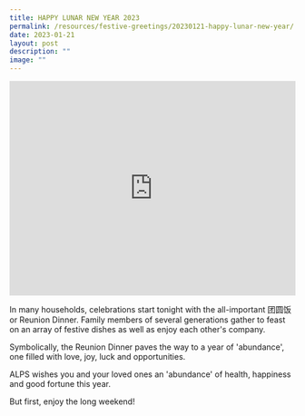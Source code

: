 ```yaml
---
title: HAPPY LUNAR NEW YEAR 2023
permalink: /resources/festive-greetings/20230121-happy-lunar-new-year/
date: 2023-01-21
layout: post
description: ""
image: ""
---
```

<iframe allow="autoplay; clipboard-write; encrypted-media; picture-in-picture; web-share" allowfullscreen="true" frameborder="0" scrolling="no" style="aspect-ratio: 4 / 3; border: none; overflow: hidden; width: 100%; height: auto" src="https://www.facebook.com/plugins/video.php?height=420&amp;href=https%3A%2F%2Fwww.facebook.com%2Falpshealthcaresupplychain%2Fvideos%2F2431284437025317%2F&amp;show_text=false&amp;width=560&amp;t=0">
</iframe>

In many households, celebrations start tonight with the all-important 团圆饭 or Reunion Dinner. Family members of several generations gather to feast on an array of festive dishes as well as enjoy each other's company. 

Symbolically, the Reunion Dinner paves the way to a year of 'abundance', one filled with love, joy, luck and opportunities.

ALPS wishes you and your loved ones an 'abundance' of health, happiness and good fortune this year.

But first, enjoy the long weekend!